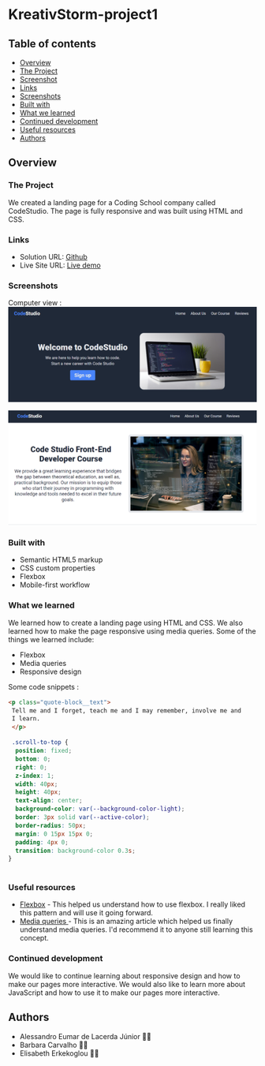 # KreativStorm-project1

## Table of contents

- [Overview](#overview)
- [The Project](#the-project)
- [Screenshot](#screenshot)
- [Links](#links)
- [Screenshots](#screenshots) 
- [Built with](#built-with)
- [What we learned](#what-we-learned)
- [Continued development](#continued-development)
- [Useful resources](#useful-resources)
- [Authors](#authors)

## Overview

### The Project
We created a landing page for a Coding School company called CodeStudio. The page is fully responsive and was built using HTML and CSS.

### Links
- Solution URL: [Github](https://github.com/basiacarvalho/kreativstorm-project1)
- Live Site URL: [Live demo](https://basiacarvalho.github.io/kreativstorm-project1/)

### Screenshots
Computer view :
![Screenshot](./images/CodeStudio_4.png)

![Screenshot](./images/CodeStudio_3.png)

### Built with
- Semantic HTML5 markup
- CSS custom properties
- Flexbox
- Mobile-first workflow

### What we learned
We learned how to create a landing page using HTML and CSS. We also learned how to make the page responsive using media queries. Some of the things we learned include:
- Flexbox
- Media queries
- Responsive design

Some code snippets :

```html
<p class="quote-block__text">
 Tell me and I forget, teach me and I may remember, involve me and
 I learn.
 </p>
```

```css
 .scroll-to-top {
  position: fixed;
  bottom: 0;
  right: 0;
  z-index: 1;
  width: 40px;
  height: 40px;
  text-align: center;
  background-color: var(--background-color-light);
  border: 3px solid var(--active-color);
  border-radius: 50px;
  margin: 0 15px 15px 0;
  padding: 4px 0;
  transition: background-color 0.3s;
}
 
```

### Useful resources
- [Flexbox](https://www.w3schools.com/css/css3_flexbox.asp) - This helped us understand how to use flexbox. I really liked this pattern and will use it going forward.
- [Media queries ](https://www.w3schools.com/css/css_rwd_mediaqueries.asp) - This is an amazing article which helped us finally understand media queries. I'd recommend it to anyone still learning this concept.

### Continued development
We would like to continue learning about responsive design and how to make our pages more interactive. We would also like to learn more about JavaScript and how to use it to make our pages more interactive. 

## Authors
- Alessandro Eumar de Lacerda Júnior 👨‍💻
- Barbara Carvalho 👩‍💻
- Elisabeth Erkekoglou 👩‍💻